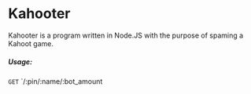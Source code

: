 # Kahooter
Kahooter is a program written in Node.JS with the purpose of spaming a Kahoot game.

##### Usage:
`GET` `/:pin/:name/:bot_amount